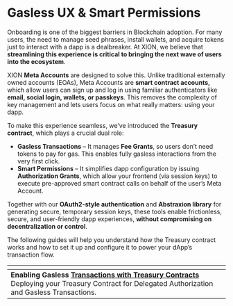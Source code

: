 # Gasless UX & Smart Permissions

Onboarding is one of the biggest barriers in Blockchain adoption. For many users, the need to manage seed phrases, install wallets, and acquire tokens just to interact with a dapp is a dealbreaker. At XION, we believe that **streamlining this experience is critical to bringing the next wave of users into the ecosystem**.

XION **Meta Accounts** are designed to solve this. Unlike traditional externally owned accounts (EOAs), Meta Accounts are **smart contract accounts,** which allow users can sign up and log in using familiar authenticators like **email, social login, wallets, or passkeys**. This removes the complexity of key management and lets users focus on what really matters: using your dapp.

To make this experience seamless, we’ve introduced the **Treasury contract**, which plays a crucial dual role:

* **Gasless Transactions** – It manages **Fee Grants**, so users don’t need tokens to pay for gas. This enables fully gasless interactions from the very first click.
* **Smart Permissions** – It simplifies dapp configuration by issuing **Authorization Grants**, which allow your frontend (via session keys) to execute pre-approved smart contract calls on behalf of the user’s Meta Account.

Together with our **OAuth2-style authentication** and **Abstraxion library** for generating secure, temporary session keys, these tools enable frictionless, secure, and user-friendly dapp experiences, **without compromising on decentralization or control**.

The following guides will help you understand how the Treasury contract works and how to set it up and configure it to power your dApp’s transaction flow.

<table data-view="cards"><thead><tr><th></th></tr></thead><tbody><tr><td><strong>Enabling Gasless</strong> <a href="https://docs.burnt.com/xion/developers/featured-guides/your-first-dapp/treasury-contracts"><strong>Transactions with Treasury Contracts</strong></a><br>Deploying your Treasury Contract for Delegated Authorization and Gasless Transactions.</td></tr></tbody></table>
